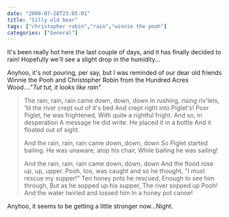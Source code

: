 ```yaml
---
date: "2008-07-28T23:05:01"
title: "Silly old bear"
tags: ["christopher robin","rain","winnie the pooh"]
categories: ["General"]
---
```


It's been really hot here the last couple of days, and it has finally decided to rain! Hopefully we'll see a slight drop in the humidity...

Anyhoo, it's not pouring, per say, but I was reminded of our dear old friends Winnie the Pooh and Christopher Robin from the Hundred Acres Wood...."_Tut tut, it looks like rain_"

> The rain, rain, rain came down, down, down
> In rushing, rising riv'lets,
> 'til the river crept out of it's bed
> And crept right into Piglet's!
> Poor Piglet, he was frightened,
> With quite a rightful fright.
> And so, in desperation
> A message he did write.
> He placed it in a bottle
> And it floated out of sight.
> 
> And the rain, rain, rain came down, down, down
> So Piglet started bailing.
> He was unaware, atop his chair,
> While bailing he was sailing!
> 
> And the rain, rain, rain came down, down, down
> And the flood rose up, up, upper.
> Pooh, too, was caught and so he thought,
> "I must rescue my supper!"
> Ten honey pots he rescued,
> Enough to see him through,
> But as he sopped up his supper,
> The river sopped up Pooh!
> And the water twirled and tossed him
> In a honey pot canoe!

Anyhoo, it seems to be getting a little stronger now...Night.
